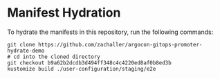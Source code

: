 # Manifest Hydration

To hydrate the manifests in this repository, run the following commands:

```shell
git clone https://github.com/zachaller/argocon-gitops-promoter-hydrate-demo
# cd into the cloned directory
git checkout b9a62b2dcdb3d494ff348c4c4220ed8af0b8ed3b
kustomize build ./user-configuration/staging/e2e
```
